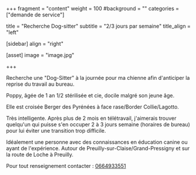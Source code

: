 +++
fragment = "content"
weight = 100
#background = ""
categories = ["demande de service"]

title = "Recherche Dog-sitter"
subtitle = "2/3 jours par semaine"
title_align = "left"

[sidebar]
  align = "right"

[asset]
  image = "image.jpg"
  
+++

Recherche une "Dog-Sitter" à la journée pour ma chienne afin d'anticiper la reprise du travail au bureau.

Poppy, âgée de 1 an 1/2 stérilisée et cie, docile malgré son jeune âge. 

Elle est croisée Berger des Pyrénées à face rase/Border Collie/Lagotto. 

Très intelligente. Après plus de 2 mois en télétravail, j'aimerais trouver quelqu'un qui puisse s'en occuper 2 à 3 jours semaine (horaires de bureau) pour lui éviter une transition trop difficile. 

Idéalement une personne avec des connaissances en éducation canine ou ayant de l'expérience. Autour de Preuilly-sur-Claise/Grand-Pressigny et sur la route de Loche à Preuilly.

Pour tout renseignement contacter : <a href="tel://0664933551">0664933551</a>
